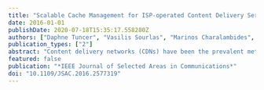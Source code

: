 ```yaml
---
title: "Scalable Cache Management for ISP-operated Content Delivery Services"
date: 2016-01-01
publishDate: 2020-07-18T15:35:17.558280Z
authors: ["Daphne Tuncer", "Vasilis Sourlas", "Marinos Charalambides", "Maxim Claeys", "Jeroen Famaey", "George Pavlou", "Filip De Turck"]
publication_types: ["2"]
abstract: "Content delivery networks (CDNs) have been the prevalent method for the efficient delivery of content across the Internet. Management operations performed by CDNs are usually applied only based on limited information about Internet Service Provider (ISP) networks, which can have a negative impact on the utilization of ISP resources. To overcome these issues, previous research efforts have been investigating ISP-operated content delivery services, by which an ISP can deploy its own in-network caching infrastructure and implement its own cache management strategies. In this paper, we extend our previous work on ISP-operated content distribution and develop a novel scalable and efficient distributed approach to control the placement of content in the available caching points. The proposed approach relies on parallelizing the decision-making process and the use of network partitioning to cluster the distributed decision-making points, which enables fast reconfiguration and limits the volume of information required to take reconfiguration decisions. We evaluate the performance of our approach based on a wide range of parameters. The results demonstrate that the proposed solution can outperform previous approaches in terms of management overhead and complexity while offering similar network and caching performance."
featured: false
publication: "*IEEE Journal of Selected Areas in Communications*"
doi: "10.1109/JSAC.2016.2577319"
---
```



